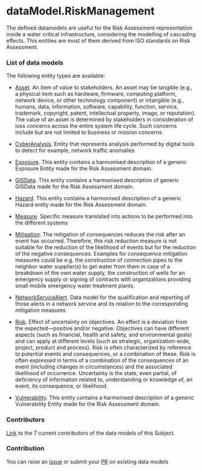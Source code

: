 # dataModel.RiskManagement
The defined datamodels are useful for the Risk Assessment representation inside a water critical infrastructure, considering the modelling of cascading effects. This entities are most of them derived from ISO standards on Risk Assessment.

### List of data models

The following entity types are available:
- [Asset](https://github.com/smart-data-models/dataModel.RiskManagement/blob/master/Asset/README.md). An item of value to stakeholders. An asset may be tangible (e.g., a physical item such as hardware, firmware, computing platform, network device, or other technology component) or intangible (e.g., humans, data, information, software, capability, function, service, trademark, copyright, patent, intellectual property, image, or reputation). The value of an asset is determined by stakeholders in consideration of loss concerns across the entire system life cycle. Such concerns include but are not limited to business or mission concerns.

- [CyberAnalysis](https://github.com/smart-data-models/dataModel.RiskManagement/blob/master/CyberAnalysis/README.md). Entity that represents analysis performed by digital tools to detect for example, network traffic anomalies

- [Exposure](https://github.com/smart-data-models/dataModel.RiskManagement/blob/master/Exposure/README.md). This entity contains a harmonised description of a generic Exposure Entity made for the Risk Assessment domain.

- [GISData](https://github.com/smart-data-models/dataModel.RiskManagement/blob/master/GISData/README.md). This entity contains a harmonised description of generic GISData made for the Risk Assessment domain.

- [Hazard](https://github.com/smart-data-models/dataModel.RiskManagement/blob/master/Hazard/README.md). This entity contains a harmonised description of a generic Hazard entity made for the Risk Assessment domain.

- [Measure](https://github.com/smart-data-models/dataModel.RiskManagement/blob/master/Measure/README.md). Specific measure translated into actions to be performed into the different systems

- [Mitigation](https://github.com/smart-data-models/dataModel.RiskManagement/blob/master/Mitigation/README.md). The mitigation of consequences reduces the risk after an event has occurred. Therefore, this risk reduction measure is not suitable for the reduction of the likelihood of events but for the reduction of the negative consequences. Examples for consequence mitigation measures could be e.g. the construction of connection pipes to the neighbor water supplier(s) to get water from them in case of a breakdown of the own water supply, the construction of wells for an emergency supply or signing of contracts with organizations providing small mobile emergency water treatment plants.

- [NetworkServiceAlert](https://github.com/smart-data-models/dataModel.RiskManagement/blob/master/NetworkServiceAlert/README.md). Data model for the qualification and reporting of those alerts in a network service and its relation to the corresponding mitigation measures

- [Risk](https://github.com/smart-data-models/dataModel.RiskManagement/blob/master/Risk/README.md). Effect of uncertainty on objectives. An effect is a deviation from the expected—positive and/or negative. Objectives can have different aspects (such as financial, health and safety, and environmental goals) and can apply at different levels (such as strategic, organization-wide, project, product and process). Risk is often characterized by reference to potential events and consequences, or a combination of these. Risk is often expressed in terms of a combination of the consequences of an event (including changes in circumstances) and the associated likelihood of occurrence. Uncertainty is the state, even partial, of deficiency of information related to, understanding or knowledge of, an event, its consequence, or likelihood.

- [Vulnerability](https://github.com/smart-data-models/dataModel.RiskManagement/blob/master/Vulnerability/README.md). This entity contains a harmonised description of a generic Vulnerability Entity made for the Risk Assessment domain.



### Contributors
[Link](https://github.com/smart-data-models/dataModel.RiskManagement/blob/master/CONTRIBUTORS.yaml) to the 7 current contributors of the data models of this Subject.


### Contribution
You can raise an [issue](https://github.com/smart-data-models/dataModel.RiskManagement/issues) or submit your [PR](https://github.com/smart-data-models/dataModel.RiskManagement/pulls) on existing data models



